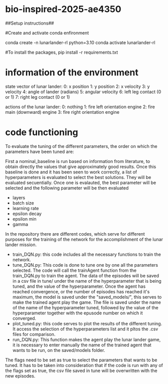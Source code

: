 # bio-inspired-2025-ae4350


##Setup instructions##

#Create and activate conda enfironment

conda create -n lunarlander-rl python=3.10
conda activate lunarlander-rl

#To install the packages, 
pip install -r requirements.txt



# information of the environment

state vector of lunar lander: 
0: x position
1: y position
2: x velocity
3: y velocity
4: angle of lander (radians)
5: angular velocity
6: left leg contact (0 or 1)
7: right leg contact (0 or 1)

actions of the lunar lander: 
0: nothing
1: fire left orientation engine
2: fire main (downward) engine
3: fire right orientation engine 


# code functioning

To evaluate the tuning of the different parameters, the order on which the parameters have been tuned are: 

First a nominal_baseline is run based on information from literature, to obtain directly the values that give approximately good results. Once this baseline is done and it has been seen to work correctly, a list of hyperparameters is evaluated to select the best solutions. They will be evaluated secuentially. Once one is evalauted, the best parameter will be selected and the following parameter will be then evaluated

- layers
- batch size
- learning rate
- epsilon decay
- epsilon min
- gamma

In the repository there are different codes, which serve for different purposes for the training of the network for the accomplishment of the lunar lander mission. 

- train_DQN.py: this code includes all the necessary functions to train the network. 
- tune_DQN.py: This code is done to tune one by one all the parameters selected. The code will call the trainAgent function from the train_DQN.py to train the agent. The data of the episodes will be saved in a csv file in tune/ under the name of the hyperparameter that is being tuned, and the value of the hyperparameter. Once the agent has reached convergence, or the number of episodes has reached it's maximum, the model is saved under the "saved_models/", this serves to make the trained agent play the game. The file is saved under the name of the name of the hyperparameter tuned, followed by the value of the hyperparameter together with the epusode number on which it converged. 
- plot_tuned.py: this code serves to plot the results of the different tuning. It access the selection of the hyperparameters list and it pltos the .csv files for comparison. 
- run_DQN.py: This function makes the agent play the lunar lander game, it is necessary to enter manually the name of the trained agent that wants to be run, on the saved/models folder. 

The flags need to be set as true to select the parameters that wants to be tuned. It has to be taken into consideration that if the code is run with any of the flags set as true, the csv file saved in tune will be overwritten with the new episodes. 